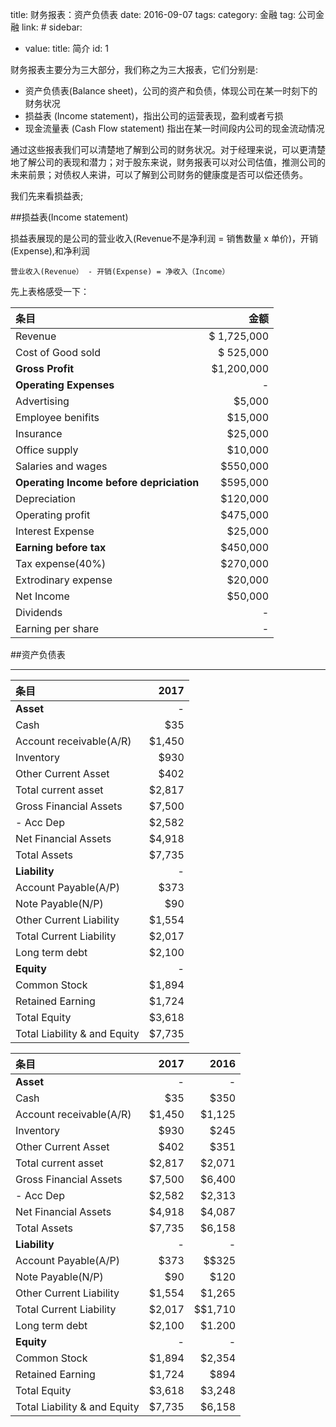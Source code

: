 title: 财务报表：资产负债表
date: 2016-09-07
tags:
    category: 金融
    tag: 公司金融
    link: #
sidebar:
- value:
    title: 简介
    id: 1

财务报表主要分为三大部分，我们称之为三大报表，它们分别是:

- 资产负债表(Balance sheet)，公司的资产和负债，体现公司在某一时刻下的财务状况
- 损益表 (Income statement)，指出公司的运营表现，盈利或者亏损
- 现金流量表 (Cash Flow statement) 指出在某一时间段内公司的现金流动情况

通过这些报表我们可以清楚地了解到公司的财务状况。对于经理来说，可以更清楚地了解公司的表现和潜力；对于股东来说，财务报表可以对公司估值，推测公司的未来前景；对债权人来讲，可以了解到公司财务的健康度是否可以偿还债务。


我们先来看损益表;

##损益表(Income statement)

损益表展现的是公司的营业收入(Revenue不是净利润 = 销售数量 x 单价)，开销(Expense),和净利润

    营业收入(Revenue） - 开销(Expense) = 净收入（Income）
    
<!--More-->
先上表格感受一下：


|  条目                                      |  金额         |
|:------------------------------------------| ------------:|
| Revenue               | $ 1,725,000|
|  Cost of Good sold    | $ 525,000|
|**Gross Profit**|$1,200,000|
|**Operating Expenses**|-|
|Advertising|$5,000|
|Employee benifits|$15,000|
|Insurance|$25,000|
|Office supply|$10,000|
|Salaries and wages|$550,000|
|**Operating Income before depriciation**|$595,000|
|Depreciation|$120,000|
|Operating profit|$475,000|
|Interest Expense|$25,000|
|**Earning before tax**|$450,000|
|Tax expense(40%)|$270,000|
|Extrodinary expense|$20,000|
|Net Income|$50,000|
|Dividends|-|
|Earning per share|-|


##资产负债表


----------------------------------------------------

|  条目                                    |  2017  |
|:----------------------------------------| ------:|
|**Asset**|-|
|Cash|$35|
|Account receivable(A/R)|$1,450|
|Inventory|$930|
|Other Current Asset|$402|
|Total current asset|$2,817|
|Gross Financial Assets|$7,500|
|- Acc Dep|$2,582|
|Net Financial Assets|$4,918|
|Total Assets|$7,735|
|**Liability**|-|
|Account Payable(A/P)|$373|
|Note Payable(N/P)|$90|
|Other Current Liability|$1,554|
|Total Current Liability|$2,017|
|Long term debt|$2,100|
|**Equity**|-|
|Common Stock|$1,894|
|Retained Earning|$1,724|
|Total Equity|$3,618|
|Total Liability & and Equity|$7,735|











|  条目                                    |  2017  |  2016  |
|:----------------------------------------| ------:| ------:|
|**Asset**|-|-|
|Cash|$35|$350|
|Account receivable(A/R)|$1,450|$1,125|
|Inventory|$930|$245|
|Other Current Asset|$402|$351|
|Total current asset|$2,817|$2,071|
|Gross Financial Assets|$7,500|$6,400|
|- Acc Dep|$2,582|$2,313|
|Net Financial Assets|$4,918|$4,087|
|Total Assets|$7,735|$6,158|
|**Liability**|-|-|
|Account Payable(A/P)|$373|$$325|
|Note Payable(N/P)|$90|$120|
|Other Current Liability|$1,554|$1,265|
|Total Current Liability|$2,017|$$1,710|
|Long term debt|$2,100|$1.200|
|**Equity**|-|-|
|Common Stock|$1,894|$2,354|
|Retained Earning|$1,724|$894|
|Total Equity|$3,618|$3,248|
|Total Liability & and Equity|$7,735|$6,158|

    